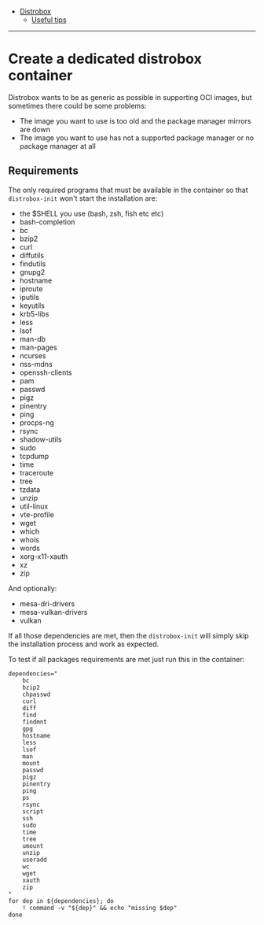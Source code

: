 - [Distrobox](README.md)
  - [Useful tips](useful_tips.md)

---

# Create a dedicated distrobox container

Distrobox wants to be as generic as possible in supporting OCI images,
but sometimes there could be some problems:

- The image you want to use is too old and the package manager mirrors are down
- The image you want to use has not a supported package manager or no package
  manager at all

## Requirements

The only required programs that must be available in the container so that
`distrobox-init` won't start the installation are:

- the $SHELL you use (bash, zsh, fish etc etc)
- bash-completion
- bc
- bzip2
- curl
- diffutils
- findutils
- gnupg2
- hostname
- iproute
- iputils
- keyutils
- krb5-libs
- less
- lsof
- man-db
- man-pages
- ncurses
- nss-mdns
- openssh-clients
- pam
- passwd
- pigz
- pinentry
- ping
- procps-ng
- rsync
- shadow-utils
- sudo
- tcpdump
- time
- traceroute
- tree
- tzdata
- unzip
- util-linux
- vte-profile
- wget
- which
- whois
- words
- xorg-x11-xauth
- xz
- zip

And optionally:

- mesa-dri-drivers
- mesa-vulkan-drivers
- vulkan

If all those dependencies are met, then the `distrobox-init`
will simply skip the installation process and work as expected.

To test if all packages requirements are met just run this in the container:

```shell
dependencies="
	bc
	bzip2
	chpasswd
	curl
	diff
	find
	findmnt
	gpg
	hostname
	less
	lsof
	man
	mount
	passwd
	pigz
	pinentry
	ping
	ps
	rsync
	script
	ssh
	sudo
	time
	tree
	umount
	unzip
	useradd
	wc
	wget
	xauth
	zip
"
for dep in ${dependencies}; do
	! command -v "${dep}" && echo "missing $dep"
done
```
